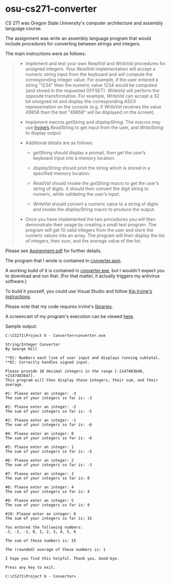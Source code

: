 # osu-cs271-converter

CS 271 was Oregon State University's computer architecture and assembly language course.

The assignment was write an assembly language program that would include procedures for converting between strings and integers.

The main instructions were as follows:

> * Implement and test your own _ReadVal_ and _WriteVal_ procedures for unsigned integers. Your _ReadVal_ implementation will accept a numeric string input from the keyboard and will compute the corresponding integer value. For example, if the user entered a string "1234" then the numeric value 1234 would be computed (and stored in the requested OFFSET). _WriteVal_ will perform the opposite transformation. For example, _WriteVal_ can accept a 32 bit unsigned int and display the corresponding ASCII representation on the console (e.g. if _WriteVal_ receives the value 49858 then the text "49858" will be displayed on the screen).
>
> * Implement macros _getString_ and _displayString_. The macros may use [Irvine’s](http://asmirvine.com/gettingStartedVS2017/index.htm) _ReadString_ to get input from the user, and _WriteString_ to display output.
>
> * Additional details are as follows:
>
>   * _getString_ should display a prompt, then get the user’s keyboard input into a memory location.
>
>   * _displayString_ should print the string which is stored in a specified memory location.
>
>   * _ReadVal_ should invoke the _getString_ macro to get the user’s string of digits. It should then convert the digit string to numeric, while validating the user’s input.
>
>   * _WriteVal_ should convert a numeric value to a string of digits and invoke the _displayString_ macro to produce the output.
>
> * Once you have implemented the two procedures you will then demonstrate their usage by creating a small test program. The program will get 10 valid integers from the user and store the numeric values into an array. The program will then display the list of integers, their sum, and the average value of the list.

Please see [Assignment.pdf](https://github.com/george-thomas-hill/osu-cs271-converter/blob/main/Assignment.pdf) for further details.

The program that I wrote is contained in [converter.asm](https://github.com/george-thomas-hill/osu-cs271-converter/blob/main/converter.asm).

A working build of it is contained in [converter.exe](https://github.com/george-thomas-hill/osu-cs271-converter/blob/main/converter.exe), but I wouldn't expect you to download and run that. (For that matter, it actually triggers my antivirus software.)

To build it yourself, you could use Visual Studio and follow [Kip Irvine's](http://asmirvine.com/) [instructions](http://asmirvine.com/gettingStartedVS2017/index.htm).

Please note that my code requires Irvine's [libraries](http://asmirvine.com/gettingStartedVS2017/Irvine.zip).

A screencast of my program's execution can be viewed [here](http://georgethomashill.com/gh/osu/cs271/cs271-converter-screencast.mp4).

Sample output:

```
C:\CS271\Project 6 - Converter>converter.exe

String/Integer Converter
By George Hill

**EC: Numbers each line of user input and displays running subtotal.
**EC: Correctly handles signed input.

Please provide 10 decimal integers in the range [-2147483648, +2147483647].
This program will then display those integers, their sum, and their average.

#1: Please enter an integer: -3
The sum of your integers so far is: -3

#2: Please enter an integer: -2
The sum of your integers so far is: -5

#3: Please enter an integer: -1
The sum of your integers so far is: -6

#4: Please enter an integer: 0
The sum of your integers so far is: -6

#5: Please enter an integer: 1
The sum of your integers so far is: -5

#6: Please enter an integer: 2
The sum of your integers so far is: -3

#7: Please enter an integer: 3
The sum of your integers so far is: 0

#8: Please enter an integer: 4
The sum of your integers so far is: 4

#9: Please enter an integer: 5
The sum of your integers so far is: 9

#10: Please enter an integer: 6
The sum of your integers so far is: 15

You entered the following numbers:
-3, -2, -1, 0, 1, 2, 3, 4, 5, 6

The sum of those numbers is: 15

The (rounded) average of those numbers is: 1

I hope you find this helpful. Thank you. Good-bye.

Press any key to exit.

C:\CS271\Project 6 - Converter>
```

